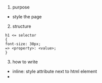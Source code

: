 1. purpose
- style the page
2. structure

```
h1 <= selector
{
font-size: 30px;
=> <property>: <value>;
}
```

3. how to write
- inline: style attribute next to html element
- <style> in header
- include external .css

4. priority: inline > internal > external
5. inheritance: element inherit from parent element
6. colors:
- name :"red", "green", "blue"...
- rgb (0,255,0)
- hex #00ff00
7. background
- background-color
- background-image: url("url");
8. text
- color
- text-decoration
- text-align
9. border
- border around element
- top -> right -> bottom -> left

```css
border: 10px solid black;
```

```css
border-color: green red blue black;
```
10. box model
- margin: 
- border:
- padding
- content
11. element type
- block: div, h, p, form.... inline: a, span, img
- switch type:

```css
display: inline | block | inline-block | none | inehrit;

```

12. selector:
- . : class
- # : id
- tag: all element with tag name
- id > class > tag
13. css l3:
- position (first-child nth-child(2))
- action (hover)
14. css l4:
- selector[attr="val"]
- > : direct child
